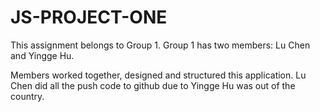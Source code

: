 # JS-PROJECT-ONE
This assignment belongs to Group 1.
Group 1 has two members: Lu Chen and Yingge Hu.

Members worked together, designed and structured this application.
Lu Chen did all the push code to github due to Yingge Hu was out of the country.


